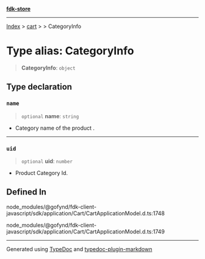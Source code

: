 [**fdk-store**](../../../README.md)
***

[Index](../../../API.md) > [cart](../../README.md) > [<internal>](../README.md) > CategoryInfo

# Type alias: CategoryInfo

> **CategoryInfo**: `object`

## Type declaration

### `name`

> `optional` **name**: `string`

- Category name of the product .

***

### `uid`

> `optional` **uid**: `number`

- Product Category Id.

## Defined In

node\_modules/@gofynd/fdk-client-javascript/sdk/application/Cart/CartApplicationModel.d.ts:1748

node\_modules/@gofynd/fdk-client-javascript/sdk/application/Cart/CartApplicationModel.d.ts:1749

***
Generated using [TypeDoc](https://typedoc.org/) and [typedoc-plugin-markdown](https://www.npmjs.com/package/typedoc-plugin-markdown)
